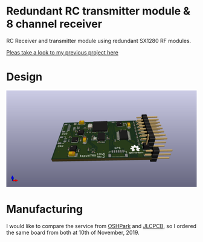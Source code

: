 # Redundant RC transmitter module & 8 channel receiver
RC Receiver and transmitter module using redundant SX1280 RF modules.

[Pleas take a look to my previous project here](https://github.com/bodri/RcReceiver)

# Design
![KiCAD 3D view](images/3dimage.png)

# Manufacturing
I would like to compare the service from [OSHPark](http://oshpark.com) and [JLCPCB](http://jlcpcb.com), so I ordered the same board from both at 10th of November, 2019.

